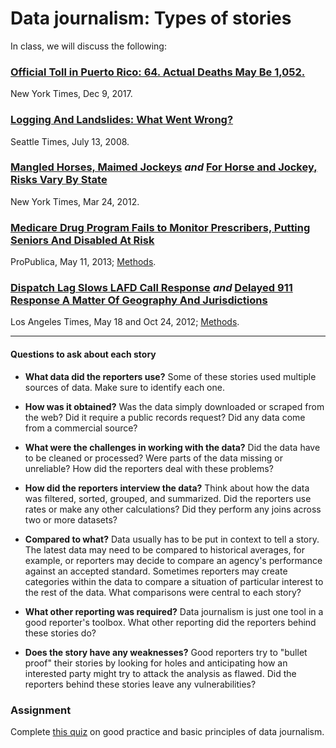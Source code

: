 # Data journalism: Types of stories

In class, we will discuss the following:

### [Official Toll in Puerto Rico: 64. Actual Deaths May Be 1,052.](https://www.nytimes.com/interactive/2017/12/08/us/puerto-rico-hurricane-maria-death-toll.html)

New York Times, Dec 9, 2017.

### [Logging And Landslides: What Went Wrong?](https://www.seattletimes.com/seattle-news/logging-and-landslides-what-went-wrong/)

Seattle Times, July 13, 2008.

### [Mangled Horses, Maimed Jockeys](http://www.nytimes.com/2012/03/25/us/death-and-disarray-at-americas-racetracks.html) *and* [For Horse and Jockey, Risks Vary By State](http://www.nytimes.com/interactive/2012/03/24/us/for-horse-and-jockey-risks-vary.html)

New York Times, Mar 24, 2012.

### [Medicare Drug Program Fails to Monitor Prescribers, Putting Seniors And Disabled At Risk](https://www.propublica.org/article/part-d-prescriber-checkup-mainbar)

ProPublica, May 11, 2013; [Methods](https://www.propublica.org/article/how-we-analyzed-medicares-drug-data-long-methodology).

### [Dispatch Lag Slows LAFD Call Response](http://www.latimes.com/local/lafddata/la-me-fire-response-20120518-story.html) *and* [Delayed 911 Response A Matter Of Geography And Jurisdictions](http://www.latimes.com/local/lafddata/la-me-lafd-aid-20121021-story.html)

Los Angeles Times, May 18 and Oct 24, 2012; [Methods](http://datadesk.latimes.com/posts/2012/10/lafd-border-analysis/).

- - -



#### Questions to ask about each story

- **What data did the reporters use?**
Some of these stories used multiple sources of data. Make sure to identify each one.

- **How was it obtained?**
Was the data simply downloaded or scraped from the web? Did it require a public records request? Did any data come from a commercial source?

- **What were the challenges in working with the data?**
Did the data have to be cleaned or processed? Were parts of the data missing or unreliable? How did the reporters deal with these problems?

- **How did the reporters interview the data?**
Think about how the data was filtered, sorted, grouped, and summarized. Did the reporters use rates or make any other calculations? Did they perform any joins across two or more datasets?

- **Compared to what?**
Data usually has to be put in context to tell a story. The latest data may need to be compared to historical averages, for example, or reporters may decide to compare an agency's performance against an accepted standard. Sometimes reporters may create categories within the data to compare a situation of particular interest to the rest of the data. What comparisons were central to each story?

- **What other reporting was required?**
Data journalism is just one tool in a good reporter's toolbox. What other reporting did the reporters behind these stories do?

- **Does the story have any weaknesses?**
Good reporters try to "bullet proof" their stories by looking for holes and anticipating how an interested party might try to attack the analysis as flawed. Did the reporters behind these stories leave any vulnerabilities?

### Assignment

Complete [this quiz](week2-quiz.html) on good practice and basic principles of data journalism.






